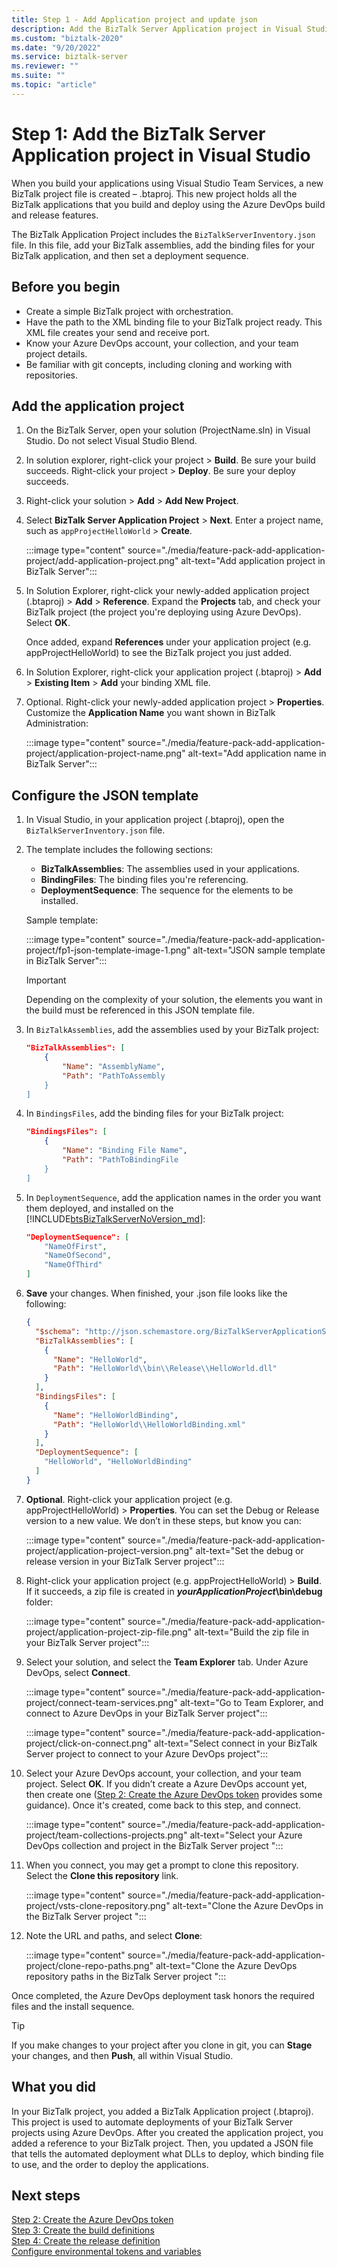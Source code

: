 ```yaml
---
title: Step 1 - Add Application project and update json
description: Add the BizTalk Server Application project in Visual Studio, and update the BizTalkServerInventory.json file with the DLLs, binding files, and deployment sequence of your applications - Visual Studio Team Services
ms.custom: "biztalk-2020"
ms.date: "9/20/2022"
ms.service: biztalk-server
ms.reviewer: ""
ms.suite: ""
ms.topic: "article"
---
```


# Step 1: Add the BizTalk Server Application project in Visual Studio

When you build your applications using Visual Studio Team Services, a new BizTalk project file is created – .btaproj. This new project holds all the BizTalk applications that you build and deploy using the Azure DevOps build and release features. 

The BizTalk Application Project includes the `BizTalkServerInventory.json` file. In this file, add your BizTalk assemblies, add the binding files for your BizTalk application, and then set a deployment sequence. 

## Before you begin

* Create a simple BizTalk project with orchestration.
* Have the path to the XML binding file to your BizTalk project ready. This XML file creates your send and receive port.
* Know your Azure DevOps account, your collection, and your team project details.
* Be familiar with git concepts, including cloning and working with repositories. 

## Add the application project

1. On the BizTalk Server, open your solution (ProjectName.sln) in Visual Studio. Do not select Visual Studio Blend.

2. In solution explorer, right-click your project > **Build**. Be sure your build succeeds. Right-click your project > **Deploy**. Be sure your deploy succeeds.

3. Right-click your solution > **Add** > **Add New Project**.

4. Select **BizTalk Server Application Project** > **Next**. Enter a project name, such as `appProjectHelloWorld` > **Create**.

    :::image type="content" source="./media/feature-pack-add-application-project/add-application-project.png" alt-text="Add application project in BizTalk Server":::

5. In Solution Explorer, right-click your newly-added application project (.btaproj) > **Add** > **Reference**. Expand the **Projects** tab, and check your BizTalk project (the project you're deploying using Azure DevOps). Select **OK**.

    Once added, expand **References** under your application project (e.g. appProjectHelloWorld) to see the BizTalk project you just added. 

6. In Solution Explorer, right-click your application project (.btaproj) > **Add** > **Existing Item** > **Add** your binding XML file.

7. Optional. Right-click your newly-added application project > **Properties**. Customize the **Application Name** you want shown in BizTalk Administration:  

    :::image type="content" source="./media/feature-pack-add-application-project/application-project-name.png" alt-text="Add application name in BizTalk Server":::

## Configure the JSON template

1. In Visual Studio, in your application project (.btaproj), open the `BizTalkServerInventory.json` file.

2. The template includes the following sections:

    - **BizTalkAssemblies**: The assemblies used in your applications.
    - **BindingFiles**: The binding files you're referencing.
    - **DeploymentSequence**: The sequence for the elements to be installed.

    Sample template:

    :::image type="content" source="./media/feature-pack-add-application-project/fp1-json-template-image-1.png" alt-text="JSON sample template in BizTalk Server":::

    > [!IMPORTANT]
    > Depending on the complexity of your solution, the elements you want in the build must be referenced in this JSON template file.

3. In `BizTalkAssemblies`, add the assemblies used by your BizTalk project: 

    ```json
    "BizTalkAssemblies": [
        {
            "Name": "AssemblyName",
            "Path": "PathToAssembly
        }
    ]
    ```

4. In `BindingsFiles`, add the binding files for your BizTalk project: 

    ```json
    "BindingsFiles": [
        {
            "Name": "Binding File Name",
            "Path": "PathToBindingFile
        }
    ]
    ```

5. In `DeploymentSequence`, add the application names in the order you want them deployed, and installed on the [!INCLUDE[btsBizTalkServerNoVersion_md](../includes/btsbiztalkservernoversion-md.md)]: 

    ```json
    "DeploymentSequence": [
        "NameOfFirst",
        "NameOfSecond",
        "NameOfThird"
    ]
    ```

6. **Save** your changes. When finished, your .json file looks like the following: 

    ```json
    {
      "$schema": "http://json.schemastore.org/BizTalkServerApplicationSchema",
      "BizTalkAssemblies": [
        {
          "Name": "HelloWorld",
          "Path": "HelloWorld\\bin\\Release\\HelloWorld.dll"
        }
      ],
      "BindingsFiles": [
        {
          "Name": "HelloWorldBinding",
          "Path": "HelloWorld\\HelloWorldBinding.xml"
        }
      ],
      "DeploymentSequence": [
        "HelloWorld", "HelloWorldBinding"
      ]
    }
    ```

7. **Optional**. Right-click your application project (e.g. appProjectHelloWorld) > **Properties**. You can set the Debug or Release version to a new value. We don’t in these steps, but know you can:

    :::image type="content" source="./media/feature-pack-add-application-project/application-project-version.png" alt-text="Set the debug or release version in your BizTalk Server project":::

8. Right-click your application project (e.g. appProjectHelloWorld) > **Build**. If it succeeds, a zip file is created in **_yourApplicationProject_\bin\debug** folder:  

    :::image type="content" source="./media/feature-pack-add-application-project/application-project-zip-file.png" alt-text="Build the zip file in your BizTalk Server project":::

9. Select your solution, and select the **Team Explorer** tab. Under Azure DevOps, select **Connect**.  

    :::image type="content" source="./media/feature-pack-add-application-project/connect-team-services.png" alt-text="Go to Team Explorer, and connect to Azure DevOps in your BizTalk Server project":::

    :::image type="content" source="./media/feature-pack-add-application-project/click-on-connect.png" alt-text="Select connect in your BizTalk Server project to connect to your Azure DevOps project":::

10. Select your Azure DevOps account, your collection, and your team project. Select **OK**. If you didn’t create a Azure DevOps account yet, then create one ([Step 2: Create the Azure DevOps token](feature-pack-create-vsts-token.md) provides some guidance). Once it's created, come back to this step, and connect.  

    :::image type="content" source="./media/feature-pack-add-application-project/team-collections-projects.png" alt-text="Select your Azure DevOps collection and project in the BizTalk Server project ":::

11. When you connect, you may get a prompt to clone this repository. Select the **Clone this repository** link.  

    :::image type="content" source="./media/feature-pack-add-application-project/vsts-clone-repository.png" alt-text="Clone the Azure DevOps in the BizTalk Server project ":::

12. Note the URL and paths, and select **Clone**:  

    :::image type="content" source="./media/feature-pack-add-application-project/clone-repo-paths.png" alt-text="Clone the Azure DevOps repository paths in the BizTalk Server project ":::

Once completed, the Azure DevOps deployment task honors the required files and the install sequence.

> [!TIP]
> If you make changes to your project after you clone in git, you can **Stage** your changes, and then **Push**, all within Visual Studio. 

## What you did

In your BizTalk project, you added a BizTalk Application project (.btaproj). This project is used to automate deployments of your BizTalk Server projects using Azure DevOps. After you created the application project, you added a reference to your BizTalk project. Then, you updated a JSON file that tells the automated deployment what DLLs to deploy, which binding file to use, and the order to deploy the applications. 

## Next steps

[Step 2: Create the Azure DevOps token](feature-pack-create-vsts-token.md)  
[Step 3: Create the build definitions](feature-pack-add-build-release-definitions.md)  
[Step 4: Create the release definition](azure-devops-add-release-definition.md)  
[Configure environmental tokens and variables](configure-environmental-tokens-and-variables-for-automatic-deployment.md)